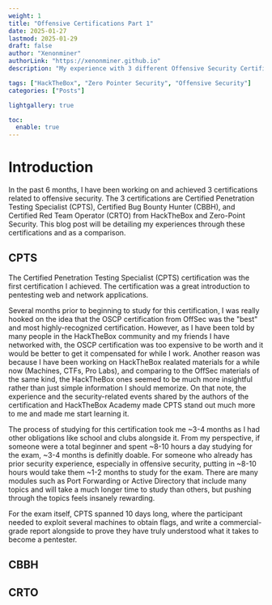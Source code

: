 ```yaml
---
weight: 1
title: "Offensive Certifications Part 1"
date: 2025-01-27
lastmod: 2025-01-29
draft: false
author: "Xenonminer"
authorLink: "https://xenonminer.github.io"
description: "My experience with 3 different Offensive Security Certifications"

tags: ["HackTheBox", "Zero Pointer Security", "Offensive Security"]
categories: ["Posts"]

lightgallery: true

toc:
  enable: true
---
```



# Introduction
In the past 6 months, I have been working on and achieved 3 certifications related to offensive security. The 3 certifications are Certified Penetration Testing Specialist (CPTS), Certified Bug Bounty Hunter (CBBH), and Certified Red Team Operator (CRTO) from HackTheBox and Zero-Point Security. This blog post will be detailing my experiences through these certifications and as a comparison.

## CPTS

The Certified Penetration Testing Specialist (CPTS) certification was the first certification I achieved. The certification was a great introduction to pentesting web and network applications.

Several months prior to beginning to study for this certification, I was really hooked on the idea that the OSCP certification from OffSec was the "best" and most highly-recognized certification. However, as I have been told by many people in the HackTheBox community and my friends I have networked with, the OSCP certification was too expensive to be worth and it would be better to get it compensated for while I work. Another reason was because I have been working on HackTheBox realated materials for a while now (Machines, CTFs, Pro Labs), and comparing to the OffSec materials of the same kind, the HackTheBox ones seemed to be much more insightful rather than just simple information I should memorize.
On that note, the experience and the security-related events shared by the authors of the certification and HackTheBox Academy made CPTS stand out much more to me and made me start learning it.

The process of studying for this certification took me ~3-4 months as I had other obligations like school and clubs alongside it. From my perspective, if someone were a total beginner and spent ~8-10 hours a day studying for the exam, ~3-4 months is definitly doable. For someone who already has prior security experience, especially in offensive security, putting in ~8-10 hours would take them ~1-2 months to study for the exam.
There are many modules such as Port Forwarding or Active Directory that include many topics and will take a much longer time to study than others, but pushing through the topics feels insanely rewarding.

For the exam itself, CPTS spanned 10 days long, where the participant needed to exploit several machines to obtain flags, and write a commercial-grade report alongside to prove they have truly understood what it takes to become a pentester.

## CBBH



## CRTO
